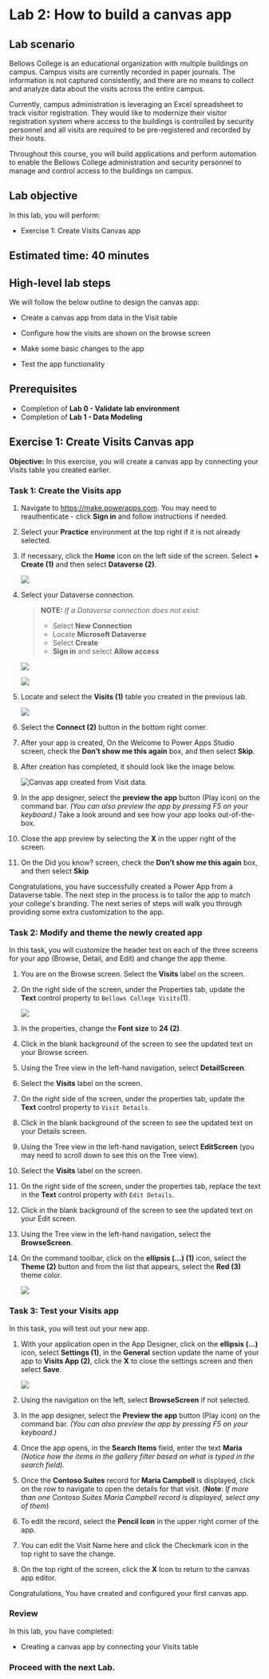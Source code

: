 # Lab 2: How to build a canvas app

## Lab scenario

Bellows College is an educational organization with multiple buildings on campus. Campus visits are currently recorded in paper journals. The information is not captured consistently, and there are no means to collect and analyze data about the visits across the entire campus.

Currently, campus administration is leveraging an Excel spreadsheet to track visitor registration. They would like to modernize their visitor registration system where access to the buildings is controlled by security personnel and all visits are required to be pre-registered and recorded by their hosts.

Throughout this course, you will build applications and perform automation to enable the Bellows College administration and security personnel to manage and control access to the buildings on campus.

## Lab objective
In this lab, you will perform:
+ Exercise 1: Create Visits Canvas app

## Estimated time: 40 minutes

## High-level lab steps

We will follow the below outline to design the canvas app:

- Create a canvas app from data in the Visit table

- Configure how the visits are shown on the browse screen

- Make some basic changes to the app

- Test the app functionality

## Prerequisites

- Completion of **Lab 0 - Validate lab environment**
- Completion of **Lab 1 - Data Modeling**

## Exercise 1: Create Visits Canvas app

**Objective:** In this exercise, you will create a canvas app by connecting your Visits table you created earlier.

### Task 1: Create the Visits app

1.  Navigate to <https://make.powerapps.com>. You may need to reauthenticate - click **Sign in** and follow instructions if needed.

2.  Select your **Practice<inject key="DeploymentID" enableCopy="false"/>** environment at the top right if it is not already selected.

3. If necessary, click the **Home** icon on the left side of the screen. Select **+ Create (1)** and then select **Dataverse (2)**.

   ![](media/lab2-1n.png)

4.  Select your Dataverse connection.

    > **NOTE:** *If a Dataverse connection does not exist:*
    > - Select **New Connection**
    > - Locate **Microsoft Dataverse**
    > - Select **Create**
    > - **Sign in** and select **Allow access**

    ![](media/lab2-2n.png)

    ![](media/lab2-3n.png)    

5. Locate and select the **Visits (1)** table you created in the previous lab.

   ![](media/lab2-4n.png)

6.  Select the **Connect (2)** button in the bottom right corner.

7.  After your app is created, On the Welcome to Power Apps Studio screen, check the **Don’t show me this again** box, and then select **Skip**.

8.  After creation has completed, it should look like the image below.

    ![Canvas app created from Visit data.](media/PL-900_lab02_e1_t1.png)

9. In the app designer, select the **preview the app** button (Play icon) on the command bar. *(You can also preview the app by pressing F5 on your keyboard.)* Take a look around and see how your app looks out-of-the-box.

10. Close the app preview by selecting the **X** in the upper right of the screen.

11. On the Did you know? screen, check the **Don’t show me this again** box, and then select **Skip**

Congratulations, you have successfully created a Power App from a Dataverse table. The next step in the process is to tailor the app to match your college's branding. The next series of steps will walk you through providing some extra customization to the app.

### Task 2: Modify and theme the newly created app

In this task, you will customize the header text on each of the three screens for your app (Browse, Detail, and Edit) and change the app theme.

1.  You are on the Browse screen. Select the **Visits** label on the screen.

1. On the right side of the screen, under the Properties tab, update the **Text** control property to `Bellows College Visits`(1).

   ![](media/lab2-5n.png)

1. In the properties, change the **Font size** to **24 (2)**.

1.  Click in the blank background of the screen to see the updated text on your Browse screen.

1.  Using the Tree view in the left-hand navigation, select **DetailScreen**.

1.  Select the **Visits** label on the screen.

1.  On the right side of the screen, under the properties tab, update the **Text** control property to `Visit Details`.

1.  Click in the blank background of the screen to see the updated text on your Details screen.

1.  Using the Tree view in the left-hand navigation, select **EditScreen** (you may need to scroll down to see this on the Tree view).

1.  Select the **Visits** label on the screen.

1.  On the right side of the screen, under the properties tab, replace the text in the **Text** control property with `Edit Details`.

1.  Click in the blank background of the screen to see the updated text on your Edit screen.

1. Using the Tree view in the left-hand navigation, select the **BrowseScreen**.

1. On the command toolbar, click on the **ellipsis (...) (1)** icon, select the **Theme (2)** button and from the list that appears, select the **Red (3)** theme color.

   ![](media/lab2-6n.png)

### Task 3: Test your Visits app

In this task, you will test out your new app.

1. With your application open in the App Designer, click on the **ellipsis (...)** icon, select **Settings (1)**, in the **General** section update the name of your app to **Visits App (2)**, click the **X** to close the settings screen and then select **Save**.

   ![](media/lab2-7n.png)

2.  Using the navigation on the left, select **BrowseScreen** if not selected.

3.  In the app designer, select the **Preview the app** button (Play icon) on the command bar. *(You can also preview the app by pressing F5 on your keyboard.)*

4.  Once the app opens, in the **Search Items** field, enter the text **Maria**
    *(Notice how the items in the gallery filter based on what is typed in the
    search field).*

5.  Once the **Contoso Suites** record for **Maria Campbell** is displayed,
    click on the row to navigate to open the details for that visit. (**Note**: *If more than one Contoso Suites Maria Campbell record is
    displayed, select any of them*)

6.  To edit the record, select the **Pencil Icon** in the upper right corner of
    the app.

7.  You can edit the Visit Name here and click the Checkmark icon in the top right to save the change.

8.  On the top right of the screen, click the **X** Icon to return to the canvas app editor.

Congratulations, You have created and configured your first canvas app.

### Review
In this lab, you have completed:
- Creating a canvas app by connecting your Visits table

### Proceed with the next Lab.
